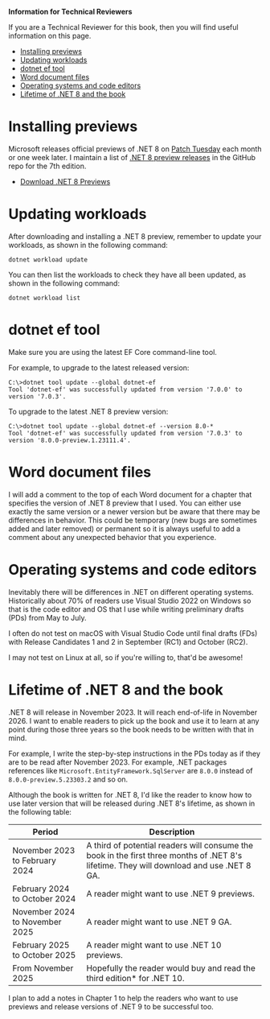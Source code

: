 **Information for Technical Reviewers**

If you are a Technical Reviewer for this book, then you will find useful information on this page.

- [Installing previews](#installing-previews)
- [Updating workloads](#updating-workloads)
- [dotnet ef tool](#dotnet-ef-tool)
- [Word document files](#word-document-files)
- [Operating systems and code editors](#operating-systems-and-code-editors)
- [Lifetime of .NET 8 and the book](#lifetime-of-net-8-and-the-book)


# Installing previews

Microsoft releases official previews of .NET 8 on [Patch Tuesday](https://en.wikipedia.org/wiki/Patch_Tuesday) each month or one week later. I maintain a list of [.NET 8 preview releases](https://github.com/markjprice/cs11dotnet7/blob/main/docs/dotnet8.md) in the GitHub repo for the 7th edition.

- [Download .NET 8 Previews](https://dotnet.microsoft.com/en-us/download/dotnet/8.0)

# Updating workloads

After downloading and installing a .NET 8 preview, remember to update your workloads, as shown in the following command:
```
dotnet workload update
```

You can then list the workloads to check they have all been updated, as shown in the following command:
```
dotnet workload list
```

# dotnet ef tool

Make sure you are using the latest EF Core command-line tool. 

For example, to upgrade to the latest released version:
```
C:\>dotnet tool update --global dotnet-ef
Tool 'dotnet-ef' was successfully updated from version '7.0.0' to version '7.0.3'.
```

To upgrade to the latest .NET 8 preview version:
```
C:\>dotnet tool update --global dotnet-ef --version 8.0-*
Tool 'dotnet-ef' was successfully updated from version '7.0.3' to version '8.0.0-preview.1.23111.4'.
```

# Word document files

I will add a comment to the top of each Word document for a chapter that specifies the version of .NET 8 preview that I used. You can either use exactly the same version or a newer version but be aware that there may be differences in behavior. This could be temporary (new bugs are sometimes added and later removed) or permanent so it is always useful to add a comment about any unexpected behavior that you experience. 

# Operating systems and code editors

Inevitably there will be differences in .NET on different operating systems. Historically about 70% of readers use Visual Studio 2022 on Windows so that is the code editor and OS that I use while writing preliminary drafts (PDs) from May to July. 

I often do not test on macOS with Visual Studio Code until final drafts (FDs) with Release Candidates 1 and 2 in September (RC1) and October (RC2). 

I may not test on Linux at all, so if you're willing to, that'd be awesome! 

# Lifetime of .NET 8 and the book

.NET 8 will release in November 2023. It will reach end-of-life in November 2026. I want to enable readers to pick up the book and use it to learn at any point during those three years so the book needs to be written with that in mind. 

For example, I write the step-by-step instructions in the PDs today as if they are to be read after November 2023. For example, .NET packages references like `Microsoft.EntityFramework.SqlServer` are `8.0.0` instead of `8.0.0-preview.5.23303.2` and so on. 

Although the book is written for .NET 8, I'd like the reader to know how to use later version that will be released during .NET 8's lifetime, as shown in the following table:

|Period|Description|
|---|---|
|November 2023 to February 2024|A third of potential readers will consume the book in the first three months of .NET 8's lifetime. They will download and use .NET 8 GA.|
|February 2024 to October 2024|A reader might want to use .NET 9 previews.|
|November 2024 to November 2025|A reader might want to use .NET 9 GA.|
|February 2025 to October 2025|A reader might want to use .NET 10 previews.|
|From November 2025|Hopefully the reader would buy and read the third edition* for .NET 10.|

I plan to add a notes in Chapter 1 to help the readers who want to use previews and release versions of .NET 9 to be successful too.
